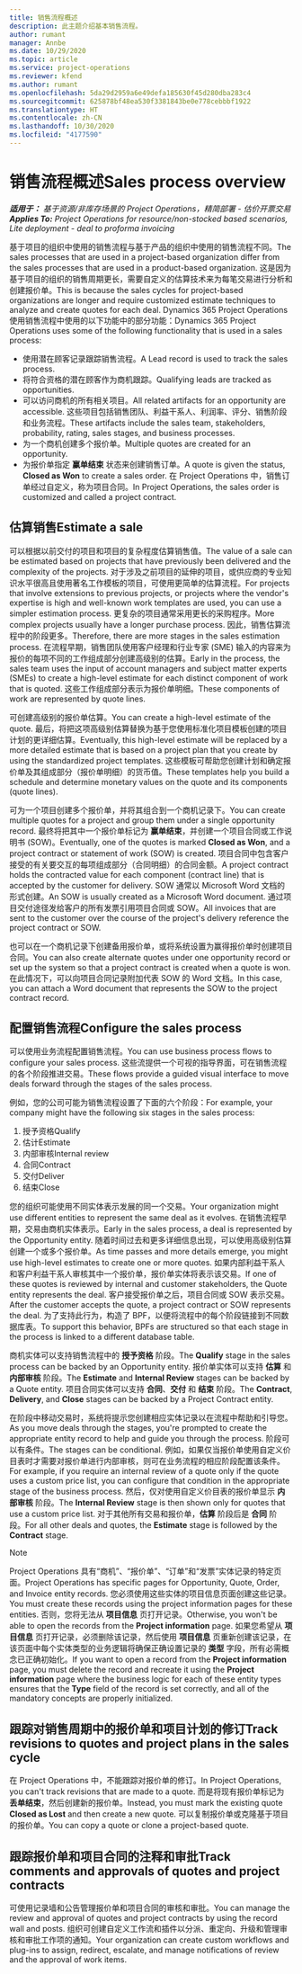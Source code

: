 ```yaml
---
title: 销售流程概述
description: 此主题介绍基本销售流程。
author: rumant
manager: Annbe
ms.date: 10/29/2020
ms.topic: article
ms.service: project-operations
ms.reviewer: kfend
ms.author: rumant
ms.openlocfilehash: 5da29d2959a6e49defa185630f45d280dba283c4
ms.sourcegitcommit: 625878bf48ea530f3381843be0e778cebbbf1922
ms.translationtype: HT
ms.contentlocale: zh-CN
ms.lasthandoff: 10/30/2020
ms.locfileid: "4177590"
---
```

# <a name="sales-process-overview"></a><span data-ttu-id="13fb8-103">销售流程概述</span><span class="sxs-lookup"><span data-stu-id="13fb8-103">Sales process overview</span></span>

<span data-ttu-id="13fb8-104">_**适用于：** 基于资源/非库存场景的 Project Operations，精简部署 - 估价开票交易_</span><span class="sxs-lookup"><span data-stu-id="13fb8-104">_**Applies To:** Project Operations for resource/non-stocked based scenarios, Lite deployment - deal to proforma invoicing_</span></span>

<span data-ttu-id="13fb8-105">基于项目的组织中使用的销售流程与基于产品的组织中使用的销售流程不同。</span><span class="sxs-lookup"><span data-stu-id="13fb8-105">The sales processes that are used in a project-based organization differ from the sales processes that are used in a product-based organization.</span></span> <span data-ttu-id="13fb8-106">这是因为基于项目的组织的销售周期更长，需要自定义的估算技术来为每笔交易进行分析和创建报价单。</span><span class="sxs-lookup"><span data-stu-id="13fb8-106">This is because the sales cycles for project-based organizations are longer and require customized estimate techniques to analyze and create quotes for each deal.</span></span> <span data-ttu-id="13fb8-107">Dynamics 365 Project Operations 使用销售流程中使用的以下功能中的部分功能：</span><span class="sxs-lookup"><span data-stu-id="13fb8-107">Dynamics 365 Project Operations uses some of the following functionality that is used in a sales process:</span></span>

- <span data-ttu-id="13fb8-108">使用潜在顾客记录跟踪销售流程。</span><span class="sxs-lookup"><span data-stu-id="13fb8-108">A Lead record is used to track the sales process.</span></span>
- <span data-ttu-id="13fb8-109">将符合资格的潜在顾客作为商机跟踪。</span><span class="sxs-lookup"><span data-stu-id="13fb8-109">Qualifying leads are tracked as opportunities.</span></span>
- <span data-ttu-id="13fb8-110">可以访问商机的所有相关项目。</span><span class="sxs-lookup"><span data-stu-id="13fb8-110">All related artifacts for an opportunity are accessible.</span></span> <span data-ttu-id="13fb8-111">这些项目包括销售团队、利益干系人、利润率、评分、销售阶段和业务流程。</span><span class="sxs-lookup"><span data-stu-id="13fb8-111">These artifacts include the sales team, stakeholders, probability, rating, sales stages, and business processes.</span></span>
- <span data-ttu-id="13fb8-112">为一个商机创建多个报价单。</span><span class="sxs-lookup"><span data-stu-id="13fb8-112">Multiple quotes are created for an opportunity.</span></span>
- <span data-ttu-id="13fb8-113">为报价单指定 **赢单结束** 状态来创建销售订单。</span><span class="sxs-lookup"><span data-stu-id="13fb8-113">A quote is given the status, **Closed as Won** to create a sales order.</span></span> <span data-ttu-id="13fb8-114">在 Project Operations 中，销售订单经过自定义，称为项目合同。</span><span class="sxs-lookup"><span data-stu-id="13fb8-114">In Project Operations, the sales order is customized and called a project contract.</span></span>

## <a name="estimate-a-sale"></a><span data-ttu-id="13fb8-115">估算销售</span><span class="sxs-lookup"><span data-stu-id="13fb8-115">Estimate a sale</span></span>
<span data-ttu-id="13fb8-116">可以根据以前交付的项目和项目的复杂程度估算销售值。</span><span class="sxs-lookup"><span data-stu-id="13fb8-116">The value of a sale can be estimated based on projects that have previously been delivered and the complexity of the projects.</span></span> <span data-ttu-id="13fb8-117">对于涉及之前项目的延伸的项目，或供应商的专业知识水平很高且使用著名工作模板的项目，可使用更简单的估算流程。</span><span class="sxs-lookup"><span data-stu-id="13fb8-117">For projects that involve extensions to previous projects, or projects where the vendor's expertise is high and well-known work templates are used, you can use a simpler estimation process.</span></span> <span data-ttu-id="13fb8-118">更复杂的项目通常采用更长的采购程序。</span><span class="sxs-lookup"><span data-stu-id="13fb8-118">More complex projects usually have a longer purchase process.</span></span> <span data-ttu-id="13fb8-119">因此，销售估算流程中的阶段更多。</span><span class="sxs-lookup"><span data-stu-id="13fb8-119">Therefore, there are more stages in the sales estimation process.</span></span> <span data-ttu-id="13fb8-120">在流程早期，销售团队使用客户经理和行业专家 (SME) 输入的内容来为报价的每项不同的工作组成部分创建高级别的估算。</span><span class="sxs-lookup"><span data-stu-id="13fb8-120">Early in the process, the sales team uses the input of account managers and subject matter experts (SMEs) to create a high-level estimate for each distinct component of work that is quoted.</span></span> <span data-ttu-id="13fb8-121">这些工作组成部分表示为报价单明细。</span><span class="sxs-lookup"><span data-stu-id="13fb8-121">These components of work are represented by quote lines.</span></span> 

<span data-ttu-id="13fb8-122">可创建高级别的报价单估算。</span><span class="sxs-lookup"><span data-stu-id="13fb8-122">You can create a high-level estimate of the quote.</span></span> <span data-ttu-id="13fb8-123">最后，将把这项高级别估算替换为基于您使用标准化项目模板创建的项目计划的更详细估算。</span><span class="sxs-lookup"><span data-stu-id="13fb8-123">Eventually, this high-level estimate will be replaced by a more detailed estimate that is based on a project plan that you create by using the standardized project templates.</span></span> <span data-ttu-id="13fb8-124">这些模板可帮助您创建计划和确定报价单及其组成部分（报价单明细）的货币值。</span><span class="sxs-lookup"><span data-stu-id="13fb8-124">These templates help you build a schedule and determine monetary values on the quote and its components (quote lines).</span></span> 

<span data-ttu-id="13fb8-125">可为一个项目创建多个报价单，并将其组合到一个商机记录下。</span><span class="sxs-lookup"><span data-stu-id="13fb8-125">You can create multiple quotes for a project and group them under a single opportunity record.</span></span> <span data-ttu-id="13fb8-126">最终将把其中一个报价单标记为 **赢单结束**，并创建一个项目合同或工作说明书 (SOW)。</span><span class="sxs-lookup"><span data-stu-id="13fb8-126">Eventually, one of the quotes is marked **Closed as Won**, and a project contract or statement of work (SOW) is created.</span></span> <span data-ttu-id="13fb8-127">项目合同中包含客户接受的有关要交互的每项组成部分（合同明细）的合同金额。</span><span class="sxs-lookup"><span data-stu-id="13fb8-127">A project contract holds the contracted value for each component (contract line) that is accepted by the customer for delivery.</span></span> <span data-ttu-id="13fb8-128">SOW 通常以 Microsoft Word 文档的形式创建。</span><span class="sxs-lookup"><span data-stu-id="13fb8-128">An SOW is usually created as a Microsoft Word document.</span></span> <span data-ttu-id="13fb8-129">通过项目交付途径发给客户的所有发票引用项目合同或 SOW。</span><span class="sxs-lookup"><span data-stu-id="13fb8-129">All invoices that are sent to the customer over the course of the project's delivery reference the project contract or SOW.</span></span>

<span data-ttu-id="13fb8-130">也可以在一个商机记录下创建备用报价单，或将系统设置为赢得报价单时创建项目合同。</span><span class="sxs-lookup"><span data-stu-id="13fb8-130">You can also create alternate quotes under one opportunity record or set up the system so that a project contract is created when a quote is won.</span></span> <span data-ttu-id="13fb8-131">在此情况下，可以向项目合同记录附加代表 SOW 的 Word 文档。</span><span class="sxs-lookup"><span data-stu-id="13fb8-131">In this case, you can attach a Word document that represents the SOW to the project contract record.</span></span>

## <a name="configure-the-sales-process"></a><span data-ttu-id="13fb8-132">配置销售流程</span><span class="sxs-lookup"><span data-stu-id="13fb8-132">Configure the sales process</span></span>
<span data-ttu-id="13fb8-133">可以使用业务流程配置销售流程。</span><span class="sxs-lookup"><span data-stu-id="13fb8-133">You can use business process flows to configure your sales process.</span></span> <span data-ttu-id="13fb8-134">这些流提供一个可视的指导界面，可在销售流程的各个阶段推进交易。</span><span class="sxs-lookup"><span data-stu-id="13fb8-134">These flows provide a guided visual interface to move deals forward through the stages of the sales process.</span></span>

<span data-ttu-id="13fb8-135">例如，您的公司可能为销售流程设置了下面的六个阶段：</span><span class="sxs-lookup"><span data-stu-id="13fb8-135">For example, your company might have the following six stages in the sales process:</span></span>

1. <span data-ttu-id="13fb8-136">授予资格</span><span class="sxs-lookup"><span data-stu-id="13fb8-136">Qualify</span></span>
2. <span data-ttu-id="13fb8-137">估计</span><span class="sxs-lookup"><span data-stu-id="13fb8-137">Estimate</span></span>
3. <span data-ttu-id="13fb8-138">内部审核</span><span class="sxs-lookup"><span data-stu-id="13fb8-138">Internal review</span></span>
4. <span data-ttu-id="13fb8-139">合同</span><span class="sxs-lookup"><span data-stu-id="13fb8-139">Contract</span></span>
5. <span data-ttu-id="13fb8-140">交付</span><span class="sxs-lookup"><span data-stu-id="13fb8-140">Deliver</span></span>
6. <span data-ttu-id="13fb8-141">结束</span><span class="sxs-lookup"><span data-stu-id="13fb8-141">Close</span></span>
 
<span data-ttu-id="13fb8-142">您的组织可能使用不同实体表示发展的同一个交易。</span><span class="sxs-lookup"><span data-stu-id="13fb8-142">Your organization might use different entities to represent the same deal as it evolves.</span></span> <span data-ttu-id="13fb8-143">在销售流程早期，交易由商机实体表示。</span><span class="sxs-lookup"><span data-stu-id="13fb8-143">Early in the sales process, a deal is represented by the Opportunity entity.</span></span> <span data-ttu-id="13fb8-144">随着时间过去和更多详细信息出现，可以使用高级别估算创建一个或多个报价单。</span><span class="sxs-lookup"><span data-stu-id="13fb8-144">As time passes and more details emerge, you might use high-level estimates to create one or more quotes.</span></span> <span data-ttu-id="13fb8-145">如果内部利益干系人和客户利益干系人审核其中一个报价单，报价单实体将表示该交易。</span><span class="sxs-lookup"><span data-stu-id="13fb8-145">If one of these quotes is reviewed by internal and customer stakeholders, the Quote entity represents the deal.</span></span> <span data-ttu-id="13fb8-146">客户接受报价单之后，项目合同或 SOW 表示交易。</span><span class="sxs-lookup"><span data-stu-id="13fb8-146">After the customer accepts the quote, a project contract or SOW represents the deal.</span></span> <span data-ttu-id="13fb8-147">为了支持此行为，构造了 BPF，以便将流程中的每个阶段链接到不同数据库表。</span><span class="sxs-lookup"><span data-stu-id="13fb8-147">To support this behavior, BPFs are structured so that each stage in the process is linked to a different database table.</span></span>

<span data-ttu-id="13fb8-148">商机实体可以支持销售流程中的 **授予资格** 阶段。</span><span class="sxs-lookup"><span data-stu-id="13fb8-148">The **Qualify** stage in the sales process can be backed by an Opportunity entity.</span></span> <span data-ttu-id="13fb8-149">报价单实体可以支持 **估算** 和 **内部审核** 阶段。</span><span class="sxs-lookup"><span data-stu-id="13fb8-149">The **Estimate** and **Internal Review** stages can be backed by a Quote entity.</span></span> <span data-ttu-id="13fb8-150">项目合同实体可以支持 **合同**、**交付** 和 **结束** 阶段。</span><span class="sxs-lookup"><span data-stu-id="13fb8-150">The **Contract**, **Delivery**, and **Close** stages can be backed by a Project Contract entity.</span></span>

<span data-ttu-id="13fb8-151">在阶段中移动交易时，系统将提示您创建相应实体记录以在流程中帮助和引导您。</span><span class="sxs-lookup"><span data-stu-id="13fb8-151">As you move deals through the stages, you're prompted to create the appropriate entity record to help and guide you through the process.</span></span> <span data-ttu-id="13fb8-152">阶段可以有条件。</span><span class="sxs-lookup"><span data-stu-id="13fb8-152">The stages can be conditional.</span></span> <span data-ttu-id="13fb8-153">例如，如果仅当报价单使用自定义价目表时才需要对报价单进行内部审核，则可在业务流程的相应阶段配置该条件。</span><span class="sxs-lookup"><span data-stu-id="13fb8-153">For example, if you require an internal review of a quote only if the quote uses a custom price list, you can configure that condition in the appropriate stage of the business process.</span></span> <span data-ttu-id="13fb8-154">然后，仅对使用自定义价目表的报价单显示 **内部审核** 阶段。</span><span class="sxs-lookup"><span data-stu-id="13fb8-154">The **Internal Review** stage is then shown only for quotes that use a custom price list.</span></span> <span data-ttu-id="13fb8-155">对于其他所有交易和报价单，**估算** 阶段后是 **合同** 阶段。</span><span class="sxs-lookup"><span data-stu-id="13fb8-155">For all other deals and quotes, the **Estimate** stage is followed by the **Contract** stage.</span></span>

> [!NOTE]
> <span data-ttu-id="13fb8-156">Project Operations 具有“商机”、“报价单”、“订单”和“发票”实体记录的特定页面。</span><span class="sxs-lookup"><span data-stu-id="13fb8-156">Project Operations has specific pages for Opportunity, Quote, Order, and Invoice entity records.</span></span> <span data-ttu-id="13fb8-157">您必须使用这些实体的项目信息页面创建这些记录。</span><span class="sxs-lookup"><span data-stu-id="13fb8-157">You must create these records using the project information pages for these entities.</span></span> <span data-ttu-id="13fb8-158">否则，您将无法从 **项目信息** 页打开记录。</span><span class="sxs-lookup"><span data-stu-id="13fb8-158">Otherwise, you won't be able to open the records from the **Project information** page.</span></span> <span data-ttu-id="13fb8-159">如果您希望从 **项目信息** 页打开记录，必须删除该记录，然后使用 **项目信息** 页重新创建该记录，在该页面中每个实体类型的业务逻辑将确保正确设置记录的 **类型** 字段，所有必需概念已正确初始化。</span><span class="sxs-lookup"><span data-stu-id="13fb8-159">If you want to open a record from the **Project information** page, you must delete the record and recreate it using the **Project information** page where the business logic for each of these entity types ensures that the **Type** field of the record is set correctly, and all of the mandatory concepts are properly initialized.</span></span>


## <a name="track-revisions-to-quotes-and-project-plans-in-the-sales-cycle"></a><span data-ttu-id="13fb8-160">跟踪对销售周期中的报价单和项目计划的修订</span><span class="sxs-lookup"><span data-stu-id="13fb8-160">Track revisions to quotes and project plans in the sales cycle</span></span>
<span data-ttu-id="13fb8-161">在 Project Operations 中，不能跟踪对报价单的修订。</span><span class="sxs-lookup"><span data-stu-id="13fb8-161">In Project Operations, you can't track revisions that are made to a quote.</span></span> <span data-ttu-id="13fb8-162">而是将现有报价单标记为 **丢单结束**，然后创建新的报价单。</span><span class="sxs-lookup"><span data-stu-id="13fb8-162">Instead, you must mark the existing quote **Closed as Lost** and then create a new quote.</span></span> <span data-ttu-id="13fb8-163">可以复制报价单或克隆基于项目的报价单。</span><span class="sxs-lookup"><span data-stu-id="13fb8-163">You can copy a quote or clone a project-based quote.</span></span>

## <a name="track-comments-and-approvals-of-quotes-and-project-contracts"></a><span data-ttu-id="13fb8-164">跟踪报价单和项目合同的注释和审批</span><span class="sxs-lookup"><span data-stu-id="13fb8-164">Track comments and approvals of quotes and project contracts</span></span>
<span data-ttu-id="13fb8-165">可使用记录墙和公告管理报价单和项目合同的审核和审批。</span><span class="sxs-lookup"><span data-stu-id="13fb8-165">You can manage the review and approval of quotes and project contracts by using the record wall and posts.</span></span> <span data-ttu-id="13fb8-166">组织可创建自定义工作流和插件以分派、重定向、升级和管理审核和审批工作项的通知。</span><span class="sxs-lookup"><span data-stu-id="13fb8-166">Your organization can create custom workflows and plug-ins to assign, redirect, escalate, and manage notifications of review and the approval of work items.</span></span>
